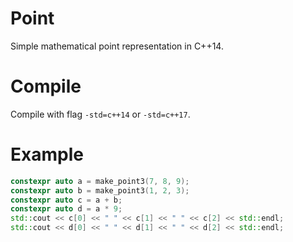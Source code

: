 # Point
Simple mathematical point representation in C++14. 

# Compile
Compile with flag `-std=c++14` or `-std=c++17`. 

# Example
```cpp
constexpr auto a = make_point3(7, 8, 9);
constexpr auto b = make_point3(1, 2, 3);
constexpr auto c = a + b;
constexpr auto d = a * 9;
std::cout << c[0] << " " << c[1] << " " << c[2] << std::endl;
std::cout << d[0] << " " << d[1] << " " << d[2] << std::endl;
```

